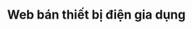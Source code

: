 # Web bán thiết bị điện gia dụng

 <img src="https://thumbs.gfycat.com/AdmiredEllipticalCrab-max-1mb.gif" alt="">
